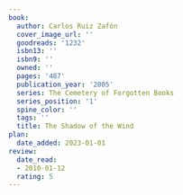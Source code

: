 ```yaml
---
book:
  author: Carlos Ruiz Zafón
  cover_image_url: ''
  goodreads: '1232'
  isbn13: ''
  isbn9: ''
  owned: ''
  pages: '487'
  publication_year: '2005'
  series: The Cemetery of Forgotten Books
  series_position: '1'
  spine_color: ''
  tags: ''
  title: The Shadow of the Wind
plan:
  date_added: 2023-01-01
review:
  date_read:
  - 2010-01-12
  rating: 5
---
```

